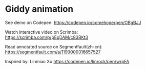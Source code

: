 # Giddy animation

See demo on Codepen: https://codepen.io/comehope/pen/OBgBJJ

Watch interactive video on Scrimba: https://scrimba.com/p/pEgDAM/c83BKt3

Read annotated source on Segmentfault(zh-cn): https://segmentfault.com/a/1190000016657527

Inspired by: Linmiao Xu https://codepen.io/linrock/pen/wrpFA
